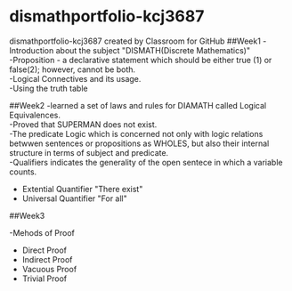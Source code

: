 # dismathportfolio-kcj3687
dismathportfolio-kcj3687 created by Classroom for GitHub
##Week1
-Introduction about the subject "DISMATH(Discrete Mathematics)"<br>
-Proposition - a declarative statement which should be either true (1) or false(2); however, cannot be both.<br>
-Logical Connectives and its usage.<br>
-Using the truth table<br>

##Week2
-learned a set of laws and rules for DIAMATH called Logical Equivalences.<br>
-Proved that SUPERMAN does not exist.<br>
-The predicate Logic which is concerned not only with logic relations betwwen sentences or propositions as WHOLES, but also their internal structure in terms of subject and predicate.<br>
-Qualifiers indicates the generality of the open sentece in which a variable counts.<br>
  - Extential Quantifier
  "There exist"
  - Universal Quantifier
  "For all"

##Week3

-Mehods of Proof
   - Direct Proof
   - Indirect Proof 
   - Vacuous Proof
   - Trivial Proof
